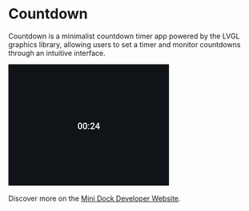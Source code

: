 # Countdown

Countdown is a minimalist countdown timer app powered by the LVGL graphics library, allowing users to set a timer and monitor countdowns through an intuitive interface.

![Screenshot](screenshot.jpg)

Discover more on the
[Mini Dock Developer Website](https://dock.myvobot.com/developer/).
